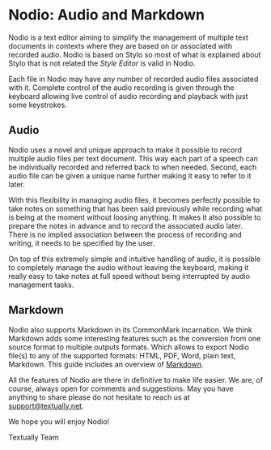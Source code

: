 
# Nodio: Audio and Markdown 


Nodio is a text editor aiming to simplify the management of multiple text documents in contexts where they are based on or associated with recorded audio. Nodio is based on Stylo so most of what is explained about Stylo that is not related the _Style Editor_ is valid in Nodio.

Each file in Nodio may have any number of recorded audio files associated with it. Complete control of the audio recording is given through the keyboard allowing live control of audio recording and playback with just some keystrokes. 

## Audio 

Nodio uses a novel and unique approach to make it possible to record multiple audio files per text document. This way each part of a speech can be individually recorded and referred back to when needed. Second, each audio file can be given a unique name further making it easy to refer to it later.  

With this flexibility in managing audio files, it becomes perfectly possible to take notes on something that has been said previously while recording what is being at the moment without loosing anything. It makes it also possible to prepare the notes in advance and to record the associated audio later. There is no implied association between the process of recording and writing, it needs to be specified by the user. 

On top of this extremely simple and intuitive handling of audio, it is possible to completely manage the audio without leaving the keyboard, making it really easy to take notes at full speed without being interrupted by audio management tasks.  


## Markdown

Nodio also supports Markdown in its CommonMark incarnation. We think Markdown adds some interesting features such as the conversion from one source format to multiple outputs formats. Which allows to export Nodio file(s) to any of the supported formats: HTML, PDF, Word, plain text, Markdown. This guide includes an overview of [Markdown](../markdown#mdContents).    

All the features of Nodio are there in definitive to make life easier. We are, of course, always open for comments and suggestions. May you have anything to share please do not hesitate to reach us at support@textually.net. 


We hope you will enjoy Nodio!

Textually Team
